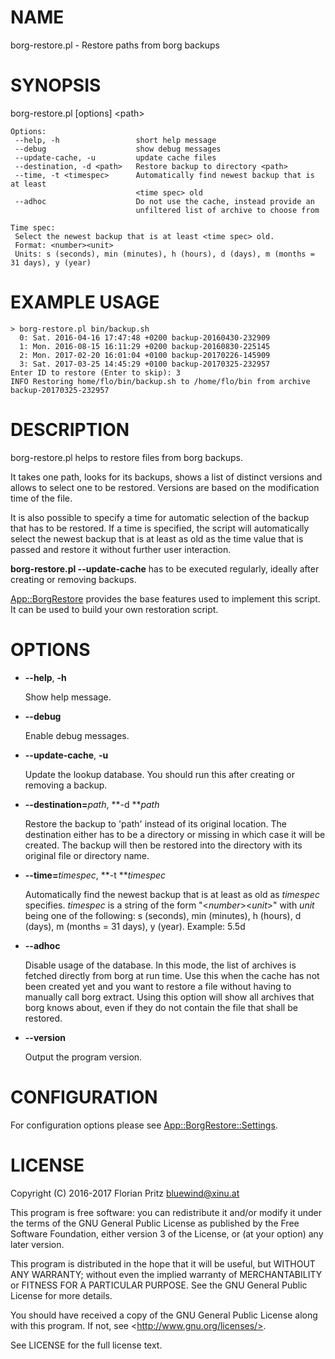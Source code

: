 # NAME

borg-restore.pl - Restore paths from borg backups

# SYNOPSIS

borg-restore.pl \[options\] &lt;path>

    Options:
     --help, -h                 short help message
     --debug                    show debug messages
     --update-cache, -u         update cache files
     --destination, -d <path>   Restore backup to directory <path>
     --time, -t <timespec>      Automatically find newest backup that is at least
                                <time spec> old
     --adhoc                    Do not use the cache, instead provide an
                                unfiltered list of archive to choose from

    Time spec:
     Select the newest backup that is at least <time spec> old.
     Format: <number><unit>
     Units: s (seconds), min (minutes), h (hours), d (days), m (months = 31 days), y (year)

# EXAMPLE USAGE

    > borg-restore.pl bin/backup.sh
      0: Sat. 2016-04-16 17:47:48 +0200 backup-20160430-232909
      1: Mon. 2016-08-15 16:11:29 +0200 backup-20160830-225145
      2: Mon. 2017-02-20 16:01:04 +0100 backup-20170226-145909
      3: Sat. 2017-03-25 14:45:29 +0100 backup-20170325-232957
    Enter ID to restore (Enter to skip): 3
    INFO Restoring home/flo/bin/backup.sh to /home/flo/bin from archive backup-20170325-232957

# DESCRIPTION

borg-restore.pl helps to restore files from borg backups.

It takes one path, looks for its backups, shows a list of distinct versions and
allows to select one to be restored. Versions are based on the modification
time of the file.

It is also possible to specify a time for automatic selection of the backup
that has to be restored. If a time is specified, the script will automatically
select the newest backup that is at least as old as the time value that is
passed and restore it without further user interaction.

**borg-restore.pl --update-cache** has to be executed regularly, ideally after
creating or removing backups.

[App::BorgRestore](https://metacpan.org/pod/App::BorgRestore) provides the base features used to implement this script.
It can be used to build your own restoration script.

# OPTIONS

- **--help**, **-h**

    Show help message.

- **--debug**

    Enable debug messages.

- **--update-cache**, **-u**

    Update the lookup database. You should run this after creating or removing a backup.

- **--destination=**_path_, **-d **_path_

    Restore the backup to 'path' instead of its original location. The destination
    either has to be a directory or missing in which case it will be created. The
    backup will then be restored into the directory with its original file or
    directory name.

- **--time=**_timespec_, **-t **_timespec_

    Automatically find the newest backup that is at least as old as _timespec_
    specifies. _timespec_ is a string of the form "<_number_><_unit_>" with _unit_ being one of the following:
    s (seconds), min (minutes), h (hours), d (days), m (months = 31 days), y (year). Example: 5.5d

- **--adhoc**

    Disable usage of the database. In this mode, the list of archives is fetched
    directly from borg at run time.  Use this when the cache has not been created
    yet and you want to restore a file without having to manually call borg
    extract. Using this option will show all archives that borg knows about, even
    if they do not contain the file that shall be restored.

- **--version**

    Output the program version.

# CONFIGURATION

For configuration options please see [App::BorgRestore::Settings](https://metacpan.org/pod/App::BorgRestore::Settings).

# LICENSE

Copyright (C) 2016-2017  Florian Pritz <bluewind@xinu.at>

This program is free software: you can redistribute it and/or modify
it under the terms of the GNU General Public License as published by
the Free Software Foundation, either version 3 of the License, or
(at your option) any later version.

This program is distributed in the hope that it will be useful,
but WITHOUT ANY WARRANTY; without even the implied warranty of
MERCHANTABILITY or FITNESS FOR A PARTICULAR PURPOSE.  See the
GNU General Public License for more details.

You should have received a copy of the GNU General Public License
along with this program.  If not, see &lt;http://www.gnu.org/licenses/>.

See LICENSE for the full license text.
